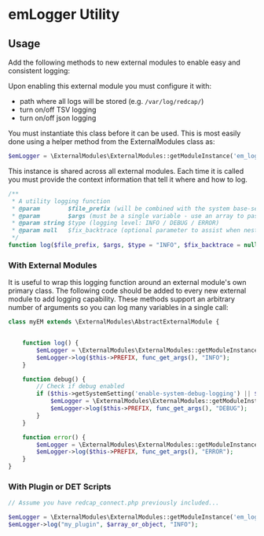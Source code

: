 # emLogger Utility

## Usage

Add the following methods to new external modules to enable easy and consistent logging:

Upon enabling this external module you must configure it with:
  * path where all logs will be stored (e.g. `/var/log/redcap/`)
  * turn on/off TSV logging
  * turn on/off json logging

You must instantiate this class before it can be used.  This is most easily done using a helper method from the ExternalModules class as:
```php
$emLogger = \ExternalModules\ExternalModules::getModuleInstance('em_logger');
```
This instance is shared across all external modules.  Each time it is called you must provide the context information that tell it where and how to log.
```php
/**
 * A utility logging function
 * @param        $file_prefix (will be combined with the system base-server-path to build a complete filename
 * @param        $args (must be a single variable - use an array to pass many variables at once)
 * @param string $type (logging level: INFO / DEBUG / ERROR)
 * @param null   $fix_backtrace (optional parameter to assist when nesting logging functions)
 */
function log($file_prefix, $args, $type = "INFO", $fix_backtrace = null)
```


### With External Modules

It is useful to wrap this logging function around an external module's own primary class.  The following code should be added to every new external module to add logging capability.  These methods support an arbitrary number of arguments so you can log many variables in a single call:
```php
class myEM extends \ExternalModules\AbstractExternalModule {


    function log() {
        $emLogger = \ExternalModules\ExternalModules::getModuleInstance('em_logger');
        $emLogger->log($this->PREFIX, func_get_args(), "INFO");
    }

    function debug() {
        // Check if debug enabled
        if ($this->getSystemSetting('enable-system-debug-logging') || $this->getProjectSetting('enable-project-debug-logging')) {
            $emLogger = \ExternalModules\ExternalModules::getModuleInstance('em_logger');
            $emLogger->log($this->PREFIX, func_get_args(), "DEBUG");
        }
    }

    function error() {
        $emLogger = \ExternalModules\ExternalModules::getModuleInstance('em_logger');
        $emLogger->log($this->PREFIX, func_get_args(), "ERROR");
    }
}
```

### With Plugin or DET Scripts
```php
// Assume you have redcap_connect.php previously included...

$emLogger = \ExternalModules\ExternalModules::getModuleInstance('em_logger');
$emLogger->log("my_plugin", $array_or_object, "INFO");
```